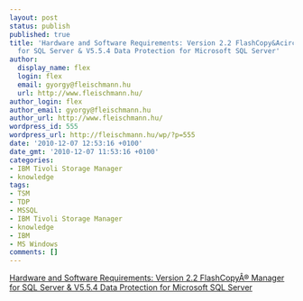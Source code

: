 ```yaml
---
layout: post
status: publish
published: true
title: 'Hardware and Software Requirements: Version 2.2 FlashCopy&Acirc;&reg; Manager
  for SQL Server & V5.5.4 Data Protection for Microsoft SQL Server'
author:
  display_name: flex
  login: flex
  email: gyorgy@fleischmann.hu
  url: http://www.fleischmann.hu/
author_login: flex
author_email: gyorgy@fleischmann.hu
author_url: http://www.fleischmann.hu/
wordpress_id: 555
wordpress_url: http://fleischmann.hu/wp/?p=555
date: '2010-12-07 12:53:16 +0100'
date_gmt: '2010-12-07 11:53:16 +0100'
categories:
- IBM Tivoli Storage Manager
- knowledge
tags:
- TSM
- TDP
- MSSQL
- IBM Tivoli Storage Manager
- knowledge
- IBM
- MS Windows
comments: []
---
```

<p><a href="http://www-01.ibm.com/support/docview.wss?&uid=swg21430687">Hardware and Software Requirements: Version 2.2 FlashCopy&Acirc;&reg; Manager for SQL Server & V5.5.4 Data Protection for Microsoft SQL Server</a></p>
